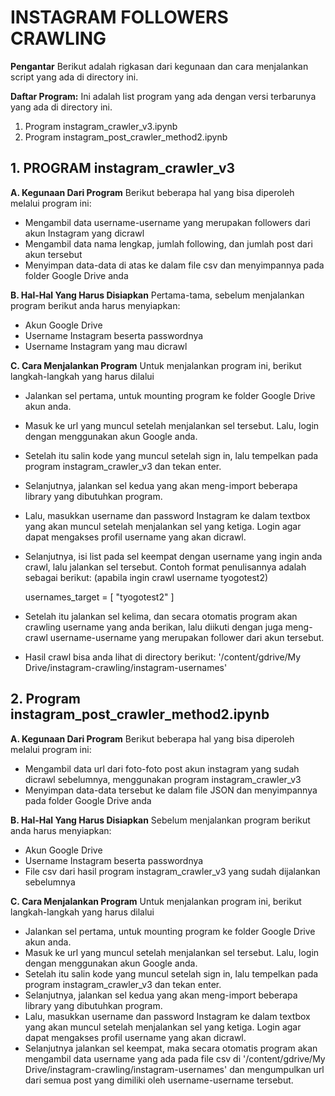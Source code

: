 # **INSTAGRAM FOLLOWERS CRAWLING**

**Pengantar**
Berikut adalah rigkasan dari kegunaan dan cara menjalankan script yang ada di directory ini.

**Daftar Program:**
Ini adalah list program yang ada dengan versi terbarunya yang ada di directory ini.

1. Program instagram_crawler_v3.ipynb
2. Program instagram_post_crawler_method2.ipynb

## 1. PROGRAM instagram_crawler_v3

**A. Kegunaan Dari Program**
Berikut beberapa hal yang bisa diperoleh melalui program ini:

* Mengambil data username-username yang merupakan followers dari akun Instagram yang dicrawl
* Mengambil data nama lengkap, jumlah following, dan jumlah post dari akun tersebut
* Menyimpan data-data di atas ke dalam file csv dan menyimpannya pada folder Google Drive anda

**B. Hal-Hal Yang Harus Disiapkan**
Pertama-tama, sebelum menjalankan program berikut anda harus menyiapkan:

* Akun Google Drive
* Username Instagram beserta passwordnya
* Username Instagram yang mau dicrawl

**C. Cara Menjalankan Program**
Untuk menjalankan program ini, berikut langkah-langkah yang harus dilalui

* Jalankan sel pertama, untuk mounting program ke folder Google Drive akun anda.
* Masuk ke url yang muncul setelah menjalankan sel tersebut. Lalu, login dengan menggunakan akun Google anda.
* Setelah itu salin kode yang muncul setelah sign in, lalu tempelkan pada program instagram_crawler_v3 dan tekan enter.
* Selanjutnya, jalankan sel kedua yang akan meng-import beberapa library yang dibutuhkan program.
* Lalu, masukkan username dan password Instagram ke dalam textbox yang akan muncul setelah menjalankan sel yang ketiga. Login agar dapat mengakses profil username yang akan dicrawl.
* Selanjutnya, isi list pada sel keempat dengan username yang ingin anda crawl, lalu jalankan sel tersebut. Contoh format penulisannya adalah sebagai berikut: (apabila ingin crawl username tyogotest2)
    
    usernames_target = [
    "tyogotest2"
    ]

* Setelah itu jalankan sel kelima, dan secara otomatis program akan crawling username yang anda berikan, lalu diikuti dengan juga meng-crawl username-username yang merupakan follower dari akun tersebut.
* Hasil crawl bisa anda lihat di directory berikut:
'/content/gdrive/My Drive/instagram-crawling/instagram-usernames'

## 2. Program instagram_post_crawler_method2.ipynb

**A. Kegunaan Dari Program**
Berikut beberapa hal yang bisa diperoleh melalui program ini:

* Mengambil data url dari foto-foto post akun instagram yang sudah dicrawl sebelumnya, menggunakan program instagram_crawler_v3
* Menyimpan data-data tersebut ke dalam file JSON dan menyimpannya pada folder Google Drive anda

**B. Hal-Hal Yang Harus Disiapkan**
Sebelum menjalankan program berikut anda harus menyiapkan:

* Akun Google Drive
* Username Instagram beserta passwordnya
* File csv dari hasil program instagram_crawler_v3 yang sudah dijalankan sebelumnya

**C. Cara Menjalankan Program**
Untuk menjalankan program ini, berikut langkah-langkah yang harus dilalui

* Jalankan sel pertama, untuk mounting program ke folder Google Drive akun anda.
* Masuk ke url yang muncul setelah menjalankan sel tersebut. Lalu, login dengan menggunakan akun Google anda.
* Setelah itu salin kode yang muncul setelah sign in, lalu tempelkan pada program instagram_crawler_v3 dan tekan enter.
* Selanjutnya, jalankan sel kedua yang akan meng-import beberapa library yang dibutuhkan program.
* Lalu, masukkan username dan password Instagram ke dalam textbox yang akan muncul setelah menjalankan sel yang ketiga. Login agar dapat mengakses profil username yang akan dicrawl.
* Selanjutnya jalankan sel keempat, maka secara otomatis program akan mengambil data username yang ada pada file csv di '/content/gdrive/My Drive/instagram-crawling/instagram-usernames' dan mengumpulkan url dari semua post yang dimiliki oleh username-username tersebut.
